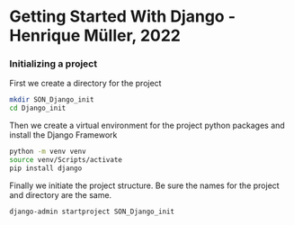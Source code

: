 # Getting Started With Django - Henrique Müller, 2022

### Initializing a project

First we create a directory for the project

```sh
mkdir SON_Django_init
cd Django_init
```

Then we create a virtual environment for the project python packages and install the Django Framework

```sh
python -m venv venv
source venv/Scripts/activate
pip install django
```

Finally we initiate the project structure. Be sure the names for the project and directory are the same. 

```sh
django-admin startproject SON_Django_init
```